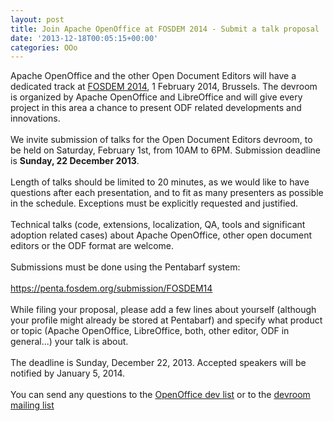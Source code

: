 ```yaml
---
layout: post
title: Join Apache OpenOffice at FOSDEM 2014 - Submit a talk proposal
date: '2013-12-18T00:05:15+00:00'
categories: OOo
---
```

Apache OpenOffice and the other Open Document Editors will have a dedicated track at <a href="https://fosdem.org/2014/">FOSDEM 2014</a>, 1 February 2014, Brussels. The devroom is organized by Apache OpenOffice and LibreOffice and will give every project in this area a chance to present ODF related developments and innovations.<br /><br />We invite submission of talks for the Open Document Editors devroom, to be held on Saturday, February 1st, from 10AM to 6PM. Submission deadline is <b>Sunday, 22 December 2013</b>.<br /><br />Length of talks should be limited to 20 minutes, as we would like to have questions after each presentation, and to fit as many presenters as possible in the schedule. Exceptions must be explicitly requested and justified.<br /><br />Technical talks (code, extensions, localization, QA, tools and significant adoption related cases) about Apache OpenOffice, other open document editors or the ODF format are welcome.<br /><br />Submissions must be done using the Pentabarf system:<br /><br /><a href="https://penta.fosdem.org/submission/FOSDEM14">https://penta.fosdem.org/submission/FOSDEM14</a><br /><br />While filing your proposal, please add a few lines about yourself (although your profile might already be stored at Pentabarf) and specify what product or topic (Apache OpenOffice, LibreOffice, both, other editor, ODF in general...) your talk is about.<br /><br />The deadline is Sunday, December 22, 2013. Accepted speakers will be notified by January 5, 2014.<br /><br />You can send any questions to the <a href="http://openoffice.apache.org/mailing-lists.html#development-mailing-list-public">OpenOffice dev list</a> or to the <a href="https://lists.fosdem.org/mailman/listinfo/office-devroom">devroom mailing list</a> <br />
